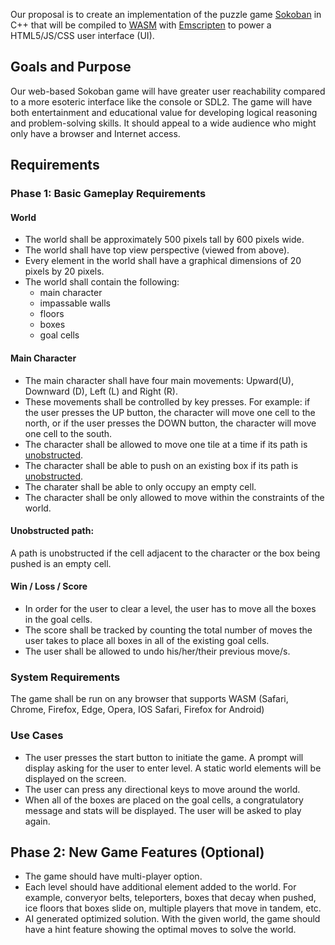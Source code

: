 Our proposal is to create an implementation of the puzzle game [Sokoban](https://en.wikipedia.org/wiki/Sokoban) in C++ that will be compiled to [WASM](https://en.wikipedia.org/wiki/WebAssembly) with [Emscripten](https://en.wikipedia.org/wiki/Emscripten) to power a HTML5/JS/CSS user interface (UI).

## Goals and Purpose

Our web-based Sokoban game will have greater user reachability compared to a more esoteric interface like the console or SDL2. The game will have both entertainment and educational value for developing logical reasoning and problem-solving skills. It should appeal to a wide audience who might only have a browser and Internet access.

## Requirements

### Phase 1: Basic Gameplay Requirements

#### World

* The world shall be approximately 500 pixels tall by 600 pixels wide.
* The world shall have top view perspective (viewed from above). 
* Every element in the world shall have a graphical dimensions of 20 pixels by 20 pixels.
* The world shall contain the following:
    - main character
    - impassable walls
    - floors
    - boxes
    - goal cells

#### Main Character

* The main character shall have four main movements: Upward(U), Downward (D), Left (L) and Right (R).
* These movements shall be controlled by key presses. For example: if the user presses the UP button, the character will move one cell to the north, or if the user presses the DOWN button, the character will move one cell to the south. 
* The character shall be allowed to move one tile at a time if its path is [unobstructed](#unobstructed-path). 
* The character shall be able to push on an existing box if its path is [unobstructed](#unobstructed-path).
* The charater shall be able to only occupy an empty cell.
* The character shall be only allowed to move within the constraints of the world.

#### Unobstructed path: 

 A path is unobstructed if the cell adjacent to the character or the box being pushed is an empty cell.

#### Win / Loss / Score

* In order for the user to clear a level, the user has to move all the boxes in the goal cells.
* The score shall be tracked by counting the total number of moves the user takes to place all boxes in all of the existing goal cells.
* The user shall be allowed to undo his/her/their previous move/s.

### System Requirements
The game shall be run on any browser that supports WASM (Safari, Chrome, Firefox, Edge, Opera, IOS Safari, Firefox for Android)


### Use Cases
* The user presses the start button to initiate the game. A prompt will display asking for the user to enter level. A static world elements will be displayed on the screen.
* The user can press any directional keys to move around the world.
* When all of the boxes are placed on the goal cells, a congratulatory message and stats will be displayed. The user will be asked to play again.

## Phase 2: New Game Features (Optional)
* The game should have multi-player option.
* Each level should have additional element added to the world. For example, converyor belts, teleporters, boxes that decay when pushed, ice floors that boxes slide on, multiple players that move in tandem, etc.
* AI generated optimized solution. With the given world, the game should have a hint feature showing the optimal moves to solve the world.
